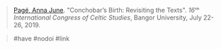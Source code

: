 > [Pagé, Anna June](page.md). "Conchobar’s Birth: Revisiting the Texts". *16ᵗʰ International Congress of Celtic Studies*, Bangor University, July 22-26, 2019.

> #have #nodoi #link 